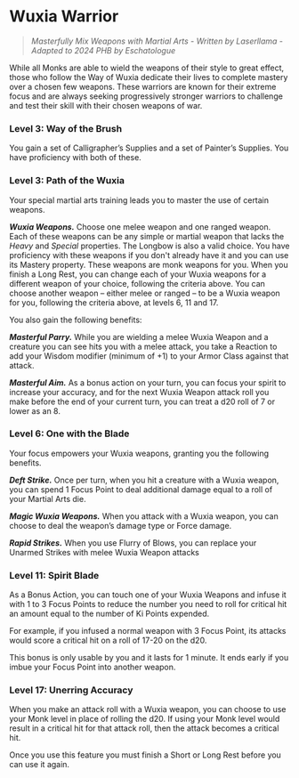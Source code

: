 # Wuxia Warrior

> *Masterfully Mix Weapons with Martial Arts - Written by Laserllama - Adapted to 2024 PHB by Eschatologue*

While all Monks are able to wield the weapons of their style to great effect, those who follow the Way of Wuxia dedicate their lives to complete mastery over a chosen few weapons. These warriors are known for their extreme focus and are always seeking progressively stronger warriors to challenge and test their skill with their chosen weapons of war.

### Level 3: Way of the Brush

You gain a set of Calligrapher’s Supplies and a set of Painter’s Supplies. You have proficiency with both of these.

### Level 3: Path of the Wuxia

Your special martial arts training leads you to master the use of certain weapons.

***Wuxia Weapons.*** Choose one melee weapon and one ranged weapon. Each of these weapons can be any simple or martial weapon that lacks the *Heavy* and *Special* properties. The Longbow is also a valid choice. You have proficiency with these weapons if you don't already have it and you can use its Mastery property. These weapons are monk weapons for you. When you finish a Long Rest, you can change each of your Wuxia weapons for a different weapon of your choice, following the criteria above. You can choose another weapon – either melee or ranged – to be a Wuxia weapon for you, following the criteria above, at levels 6, 11 and 17.

You also gain the following benefits:

***Masterful Parry.*** While you are wielding a melee Wuxia Weapon and a creature you can see hits you with a melee attack, you take a Reaction to add your Wisdom modifier (minimum of +1) to your Armor Class against that attack. 

***Masterful Aim.*** As a bonus action on your turn, you can focus your spirit to increase your accuracy, and for the next Wuxia Weapon attack roll you make before the end of your current turn, you can treat a d20 roll of 7 or lower as an 8.

### Level 6: One with the Blade

Your focus empowers your Wuxia weapons, granting you the following benefits.

***Deft Strike.*** Once per turn, when you hit a creature with a Wuxia weapon, you can spend 1 Focus Point to deal additional damage equal to a roll of your Martial Arts die.

***Magic Wuxia Weapons.*** When you attack with a Wuxia weapon, you can choose to deal the weapon’s damage type or Force damage.

***Rapid Strikes.*** When you use Flurry of Blows, you can replace your Unarmed Strikes with melee Wuxia Weapon attacks

### Level 11: Spirit Blade

As a Bonus Action, you can touch one of your Wuxia Weapons and infuse it with 1 to 3 Focus Points to reduce the number you need to roll for critical hit an amount equal to the number of Ki Points expended.

For example, if you infused a normal weapon with 3 Focus Point, its attacks would score a critical hit on a roll of 17-20 on the d20.

This bonus is only usable by you and it lasts for 1 minute. It ends early if you imbue your Focus Point into another weapon.

### Level 17: Unerring Accuracy

When you make an attack roll with a Wuxia weapon, you can choose to use your Monk level in place of rolling the d20. If using your Monk level would result in a critical hit for that attack roll, then the attack becomes a critical hit.

Once you use this feature you must finish a Short or Long Rest before you can use it again.
